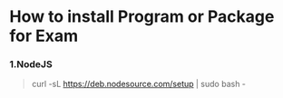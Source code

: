 # How to install Program or Package for Exam 




### 1.NodeJS
 > curl -sL https://deb.nodesource.com/setup | sudo bash -
